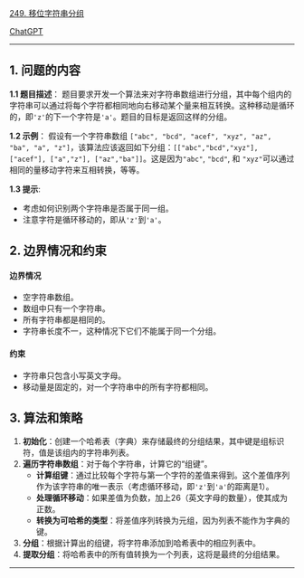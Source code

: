 [249. 移位字符串分组](https://leetcode.cn/problems/group-shifted-strings)

[ChatGPT](https://chat.openai.com/share/21fe257c-afd2-48ed-be1a-5d9202511ceb)

---

## 1. 问题的内容
**1.1 题目描述**：
题目要求开发一个算法来对字符串数组进行分组，其中每个组内的字符串可以通过将每个字符都相同地向右移动某个量来相互转换。这种移动是循环的，即`'z'`的下一个字符是`'a'`。题目的目标是返回这样的分组。

**1.2 示例**：
假设有一个字符串数组 `["abc", "bcd", "acef", "xyz", "az", "ba", "a", "z"]`，该算法应该返回如下分组：`[["abc","bcd","xyz"], ["acef"], ["a","z"], ["az","ba"]]`。这是因为`"abc"`, `"bcd"`, 和 `"xyz"`可以通过相同的量移动字符来互相转换，等等。

**1.3 提示**:
- 考虑如何识别两个字符串是否属于同一组。
- 注意字符是循环移动的，即从`'z'`到`'a'`。

## 2. 边界情况和约束
#### 边界情况
- 空字符串数组。
- 数组中只有一个字符串。
- 所有字符串都是相同的。
- 字符串长度不一，这种情况下它们不能属于同一个分组。

#### 约束
- 字符串只包含小写英文字母。
- 移动量是固定的，对一个字符串中的所有字符都相同。


## 3. 算法和策略
1. **初始化**：创建一个哈希表（字典）来存储最终的分组结果，其中键是组标识符，值是该组内的字符串列表。
2. **遍历字符串数组**：对于每个字符串，计算它的“组键”。
   - **计算组键**：通过比较每个字符与第一个字符的差值来得到。这个差值序列作为该字符串的唯一表示（考虑循环移动，即`'z'`到`'a'`的距离是1）。
   - **处理循环移动**：如果差值为负数，加上26（英文字母的数量），使其成为正数。
   - **转换为可哈希的类型**：将差值序列转换为元组，因为列表不能作为字典的键。
3. **分组**：根据计算出的组键，将字符串添加到哈希表中的相应列表中。
4. **提取分组**：将哈希表中的所有值转换为一个列表，这将是最终的分组结果。

---